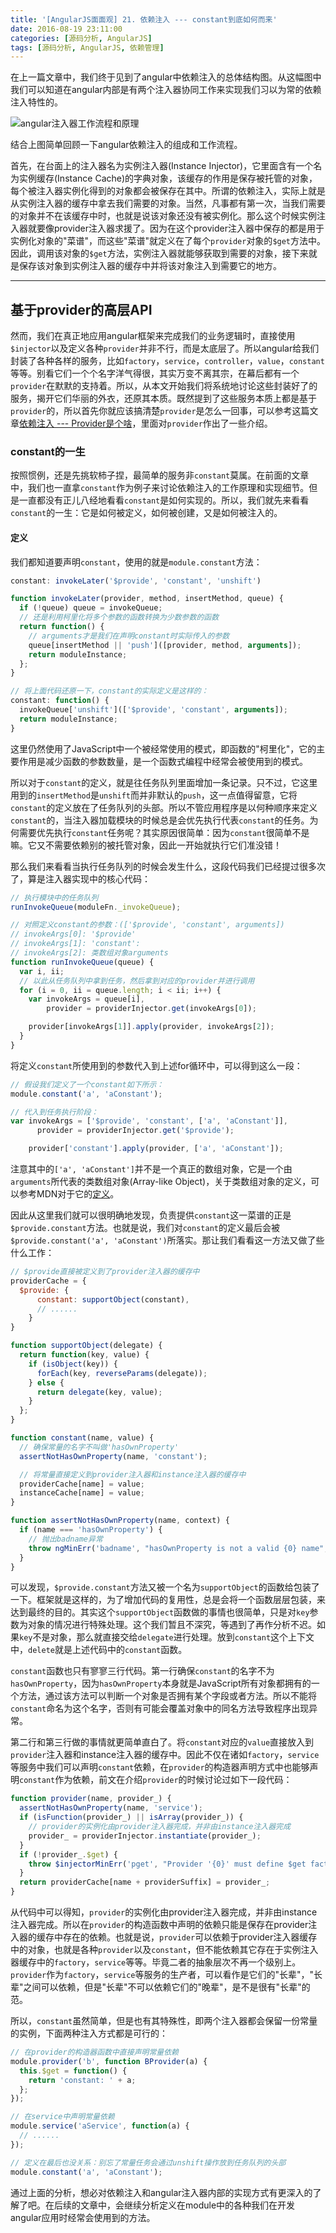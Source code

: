 ```yaml
---
title: '[AngularJS面面观] 21. 依赖注入 --- constant到底如何而来'
date: 2016-08-19 23:11:00
categories: [源码分析, AngularJS]
tags: [源码分析, AngularJS, 依赖管理]
---
```


在上一篇文章中，我们终于见到了angular中依赖注入的总体结构图。从这幅图中我们可以知道在angular内部是有两个注入器协同工作来实现我们习以为常的依赖注入特性的。

![angular注入器工作流程和原理](http://img.blog.csdn.net/20160807001803717)

结合上图简单回顾一下angular依赖注入的组成和工作流程。

<!-- More -->

首先，在台面上的注入器名为实例注入器(Instance Injector)，它里面含有一个名为实例缓存(Instance Cache)的字典对象，该缓存的作用是保存被托管的对象，每个被注入器实例化得到的对象都会被保存在其中。所谓的依赖注入，实际上就是从实例注入器的缓存中拿去我们需要的对象。当然，凡事都有第一次，当我们需要的对象并不在该缓存中时，也就是说该对象还没有被实例化。那么这个时候实例注入器就要像provider注入器求援了。因为在这个provider注入器中保存的都是用于实例化对象的"菜谱"，而这些"菜谱"就定义在了每个`provider`对象的`$get`方法中。因此，调用该对象的`$get`方法，实例注入器就能够获取到需要的对象，接下来就是保存该对象到实例注入器的缓存中并将该对象注入到需要它的地方。

---

## 基于provider的高层API

然而，我们在真正地应用angular框架来完成我们的业务逻辑时，直接使用`$injector`以及定义各种`provider`并非不行，而是太底层了。所以angular给我们封装了各种各样的服务，比如`factory`，`service`，`controller`，`value`，`constant`等等。别看它们一个个名字洋气得很，其实万变不离其宗，在幕后都有一个`provider`在默默的支持着。所以，从本文开始我们将系统地讨论这些封装好了的服务，揭开它们华丽的外衣，还原其本质。既然提到了这些服务本质上都是基于`provider`的，所以首先你就应该搞清楚`provider`是怎么一回事，可以参考这篇文章[依赖注入 --- Provider是个啥](http://blog.csdn.net/dm_vincent/article/details/52137733)，里面对`provider`作出了一些介绍。

### constant的一生

按照惯例，还是先挑软柿子捏，最简单的服务非`constant`莫属。在前面的文章中，我们也一直拿`constant`作为例子来讨论依赖注入的工作原理和实现细节。但是一直都没有正儿八经地看看`constant`是如何实现的。所以，我们就先来看看`constant`的一生：它是如何被定义，如何被创建，又是如何被注入的。

#### 定义

我们都知道要声明`constant`，使用的就是`module.constant`方法：

```js
constant: invokeLater('$provide', 'constant', 'unshift')

function invokeLater(provider, method, insertMethod, queue) {
  if (!queue) queue = invokeQueue;
  // 还是利用柯里化将多个参数的函数转换为少数参数的函数
  return function() {
    // arguments才是我们在声明constant时实际传入的参数
    queue[insertMethod || 'push']([provider, method, arguments]);
    return moduleInstance;
  };
}

// 将上面代码还原一下，constant的实际定义是这样的：
constant: function() {
  invokeQueue['unshift'](['$provide', 'constant', arguments]);
  return moduleInstance;
}
```

这里仍然使用了JavaScript中一个被经常使用的模式，即函数的"柯里化"，它的主要作用是减少函数的参数数量，是一个函数式编程中经常会被使用到的模式。

所以对于`constant`的定义，就是往任务队列里面增加一条记录。只不过，它这里用到的`insertMethod`是`unshift`而并非默认的`push`，这一点值得留意，它将`constant`的定义放在了任务队列的头部。所以不管应用程序是以何种顺序来定义`constant`的，当注入器加载模块的时候总是会优先执行代表`constant`的任务。为何需要优先执行`constant`任务呢？其实原因很简单：因为`constant`很简单不是嘛。它又不需要依赖别的被托管对象，因此一开始就执行它们准没错！

那么我们来看看当执行任务队列的时候会发生什么，这段代码我们已经提过很多次了，算是注入器实现中的核心代码：

```js
// 执行模块中的任务队列
runInvokeQueue(moduleFn._invokeQueue);

// 对照定义constant的参数：(['$provide', 'constant', arguments])
// invokeArgs[0]: '$provide'
// invokeArgs[1]: 'constant':
// invokeArgs[2]: 类数组对象arguments
function runInvokeQueue(queue) {
  var i, ii;
  // 以此从任务队列中拿到任务，然后拿到对应的provider并进行调用
  for (i = 0, ii = queue.length; i < ii; i++) {
    var invokeArgs = queue[i],
        provider = providerInjector.get(invokeArgs[0]);

    provider[invokeArgs[1]].apply(provider, invokeArgs[2]);
  }
}
```

将定义`constant`所使用到的参数代入到上述for循环中，可以得到这么一段：

```js
// 假设我们定义了一个constant如下所示：
module.constant('a', 'aConstant');

// 代入到任务执行阶段：
var invokeArgs = ['$provide', 'constant', ['a', 'aConstant']],
      provider = providerInjector.get('$provide');

    provider['constant'].apply(provider, ['a', 'aConstant']);
```

注意其中的`['a', 'aConstant']`并不是一个真正的数组对象，它是一个由`arguments`所代表的类数组对象(Array-like Object)，关于类数组对象的定义，可以参考MDN对于它的[定义](https://developer.mozilla.org/zh-CN/docs/Web/JavaScript/Reference/Functions/arguments)。

因此从这里我们就可以很明确地发现，负责提供`constant`这一菜谱的正是`$provide.constant`方法。也就是说，我们对`constant`的定义最后会被`$provide.constant('a', 'aConstant')`所落实。那让我们看看这一方法又做了些什么工作：

```js
// $provide直接被定义到了provider注入器的缓存中
providerCache = {
  $provide: {
      constant: supportObject(constant),
      // ......
    }
}

function supportObject(delegate) {
  return function(key, value) {
    if (isObject(key)) {
      forEach(key, reverseParams(delegate));
    } else {
      return delegate(key, value);
    }
  };
}

function constant(name, value) {
  // 确保常量的名字不叫做'hasOwnProperty'
  assertNotHasOwnProperty(name, 'constant');

  // 将常量直接定义到provider注入器和instance注入器的缓存中
  providerCache[name] = value;
  instanceCache[name] = value;
}

function assertNotHasOwnProperty(name, context) {
  if (name === 'hasOwnProperty') {
    // 抛出badname异常
    throw ngMinErr('badname', "hasOwnProperty is not a valid {0} name", context);
  }
}
```

可以发现，`$provide.constant`方法又被一个名为`supportObject`的函数给包装了一下。框架就是这样的，为了增加代码的复用性，总是会将一个函数层层包装，来达到最终的目的。其实这个`supportObject`函数做的事情也很简单，只是对`key`参数为对象的情况进行特殊处理。这个我们暂且不深究，等遇到了再作分析不迟。如果`key`不是对象，那么就直接交给`delegate`进行处理。放到`constant`这个上下文中，`delete`就是上述代码中的`constant`函数。

`constant`函数也只有寥寥三行代码。第一行确保`constant`的名字不为`hasOwnProperty`，因为`hasOwnProperty`本身就是JavaScript所有对象都拥有的一个方法，通过该方法可以判断一个对象是否拥有某个字段或者方法。所以不能将`constant`命名为这个名字，否则有可能会覆盖对象中的同名方法导致程序出现异常。

第二行和第三行做的事情就更简单直白了。将`constant`对应的`value`直接放入到`provider`注入器和instance注入器的缓存中。因此不仅在诸如`factory`，`service`等服务中我们可以声明`constant`依赖，在`provider`的构造器声明方式中也能够声明`constant`作为依赖，前文在介绍`provider`的时候讨论过如下一段代码：

```js
function provider(name, provider_) {
  assertNotHasOwnProperty(name, 'service');
  if (isFunction(provider_) || isArray(provider_)) {
    // provider的实例化由provider注入器完成，并非由instance注入器完成
    provider_ = providerInjector.instantiate(provider_);
  }
  if (!provider_.$get) {
    throw $injectorMinErr('pget', "Provider '{0}' must define $get factory method.", name);
  }
  return providerCache[name + providerSuffix] = provider_;
}
```

从代码中可以得知，`provider`的实例化由provider注入器完成，并非由instance注入器完成。所以在`provider`的构造函数中声明的依赖只能是保存在provider注入器的缓存中存在的依赖。也就是说，`provider`可以依赖于provider注入器缓存中的对象，也就是各种`provider`以及`constant`，但不能依赖其它存在于实例注入器缓存中的`factory`，`service`等等。毕竟二者的抽象层次不再一个级别上。`provider`作为`factory`，`service`等服务的生产者，可以看作是它们的"长辈"，"长辈"之间可以依赖，但是"长辈"不可以依赖它们的"晚辈"，是不是很有"长辈"的范。

所以，`constant`虽然简单，但是也有其特殊性，即两个注入器都会保留一份常量的实例，下面两种注入方式都是可行的：

```js
// 在provider的构造器函数中直接声明常量依赖
module.provider('b', function BProvider(a) {
  this.$get = function() {
    return 'constant: ' + a;
  };
});

// 在service中声明常量依赖
module.service('aService', function(a) {
  // ......
});

// 定义在最后也没关系：别忘了常量任务会通过unshift操作放到任务队列的头部
module.constant('a', 'aConstant');
```

通过上面的分析，想必对依赖注入和angular注入器内部的实现方式有更深入的了解了吧。在后续的文章中，会继续分析定义在module中的各种我们在开发angular应用时经常会使用到的方法。


